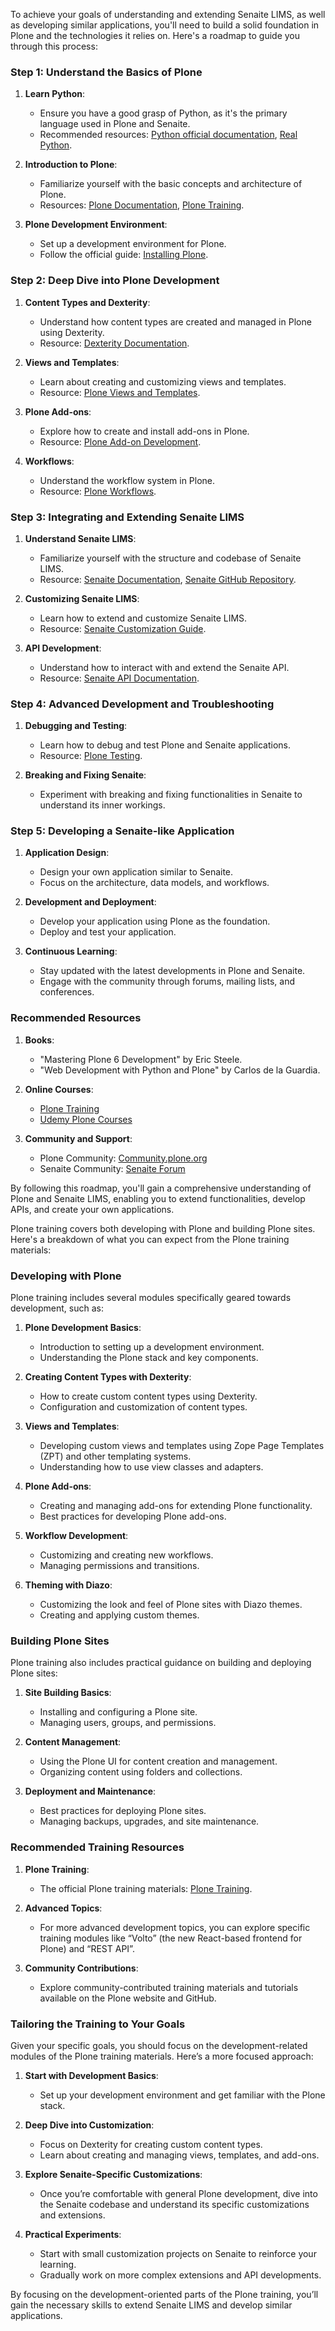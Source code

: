 To achieve your goals of understanding and extending Senaite LIMS, as well as developing similar applications, you'll need to build a solid foundation in Plone and the technologies it relies on. Here's a roadmap to guide you through this process:

### Step 1: Understand the Basics of Plone

1. **Learn Python**:
   - Ensure you have a good grasp of Python, as it's the primary language used in Plone and Senaite.
   - Recommended resources: [Python official documentation](https://docs.python.org/3/), [Real Python](https://realpython.com/).

2. **Introduction to Plone**:
   - Familiarize yourself with the basic concepts and architecture of Plone.
   - Resources: [Plone Documentation](https://docs.plone.org/), [Plone Training](https://training.plone.org/).

3. **Plone Development Environment**:
   - Set up a development environment for Plone.
   - Follow the official guide: [Installing Plone](https://docs.plone.org/manage/installing/index.html).

### Step 2: Deep Dive into Plone Development

1. **Content Types and Dexterity**:
   - Understand how content types are created and managed in Plone using Dexterity.
   - Resource: [Dexterity Documentation](https://docs.plone.org/external/plone.app.dexterity/docs/).

2. **Views and Templates**:
   - Learn about creating and customizing views and templates.
   - Resource: [Plone Views and Templates](https://docs.plone.org/develop/plone/views/index.html).

3. **Plone Add-ons**:
   - Explore how to create and install add-ons in Plone.
   - Resource: [Plone Add-on Development](https://docs.plone.org/develop/addons/index.html).

4. **Workflows**:
   - Understand the workflow system in Plone.
   - Resource: [Plone Workflows](https://docs.plone.org/develop/plone/workflows/index.html).

### Step 3: Integrating and Extending Senaite LIMS

1. **Understand Senaite LIMS**:
   - Familiarize yourself with the structure and codebase of Senaite LIMS.
   - Resource: [Senaite Documentation](https://www.senaite.com/docs), [Senaite GitHub Repository](https://github.com/senaite/senaite.core).

2. **Customizing Senaite LIMS**:
   - Learn how to extend and customize Senaite LIMS.
   - Resource: [Senaite Customization Guide](https://www.senaite.com/docs/developer/customization).

3. **API Development**:
   - Understand how to interact with and extend the Senaite API.
   - Resource: [Senaite API Documentation](https://www.senaite.com/docs/developer/api).

### Step 4: Advanced Development and Troubleshooting

1. **Debugging and Testing**:
   - Learn how to debug and test Plone and Senaite applications.
   - Resource: [Plone Testing](https://docs.plone.org/develop/testing/index.html).

2. **Breaking and Fixing Senaite**:
   - Experiment with breaking and fixing functionalities in Senaite to understand its inner workings.

### Step 5: Developing a Senaite-like Application

1. **Application Design**:
   - Design your own application similar to Senaite.
   - Focus on the architecture, data models, and workflows.

2. **Development and Deployment**:
   - Develop your application using Plone as the foundation.
   - Deploy and test your application.

3. **Continuous Learning**:
   - Stay updated with the latest developments in Plone and Senaite.
   - Engage with the community through forums, mailing lists, and conferences.

### Recommended Resources

1. **Books**:
   - "Mastering Plone 6 Development" by Eric Steele.
   - "Web Development with Python and Plone" by Carlos de la Guardia.

2. **Online Courses**:
   - [Plone Training](https://training.plone.org/)
   - [Udemy Plone Courses](https://www.udemy.com/topic/plone/)

3. **Community and Support**:
   - Plone Community: [Community.plone.org](https://community.plone.org/)
   - Senaite Community: [Senaite Forum](https://community.senaite.com/)

By following this roadmap, you'll gain a comprehensive understanding of Plone and Senaite LIMS, enabling you to extend functionalities, develop APIs, and create your own applications.


Plone training covers both developing with Plone and building Plone sites. Here's a breakdown of what you can expect from the Plone training materials:

### Developing with Plone
Plone training includes several modules specifically geared towards development, such as:

1. **Plone Development Basics**:
   - Introduction to setting up a development environment.
   - Understanding the Plone stack and key components.

2. **Creating Content Types with Dexterity**:
   - How to create custom content types using Dexterity.
   - Configuration and customization of content types.

3. **Views and Templates**:
   - Developing custom views and templates using Zope Page Templates (ZPT) and other templating systems.
   - Understanding how to use view classes and adapters.

4. **Plone Add-ons**:
   - Creating and managing add-ons for extending Plone functionality.
   - Best practices for developing Plone add-ons.

5. **Workflow Development**:
   - Customizing and creating new workflows.
   - Managing permissions and transitions.

6. **Theming with Diazo**:
   - Customizing the look and feel of Plone sites with Diazo themes.
   - Creating and applying custom themes.

### Building Plone Sites
Plone training also includes practical guidance on building and deploying Plone sites:

1. **Site Building Basics**:
   - Installing and configuring a Plone site.
   - Managing users, groups, and permissions.

2. **Content Management**:
   - Using the Plone UI for content creation and management.
   - Organizing content using folders and collections.

3. **Deployment and Maintenance**:
   - Best practices for deploying Plone sites.
   - Managing backups, upgrades, and site maintenance.

### Recommended Training Resources

1. **Plone Training**:
   - The official Plone training materials: [Plone Training](https://training.plone.org/).

2. **Advanced Topics**:
   - For more advanced development topics, you can explore specific training modules like “Volto” (the new React-based frontend for Plone) and “REST API”.

3. **Community Contributions**:
   - Explore community-contributed training materials and tutorials available on the Plone website and GitHub.

### Tailoring the Training to Your Goals
Given your specific goals, you should focus on the development-related modules of the Plone training materials. Here’s a more focused approach:

1. **Start with Development Basics**:
   - Set up your development environment and get familiar with the Plone stack.

2. **Deep Dive into Customization**:
   - Focus on Dexterity for creating custom content types.
   - Learn about creating and managing views, templates, and add-ons.

3. **Explore Senaite-Specific Customizations**:
   - Once you’re comfortable with general Plone development, dive into the Senaite codebase and understand its specific customizations and extensions.

4. **Practical Experiments**:
   - Start with small customization projects on Senaite to reinforce your learning.
   - Gradually work on more complex extensions and API developments.

By focusing on the development-oriented parts of the Plone training, you’ll gain the necessary skills to extend Senaite LIMS and develop similar applications.
